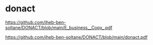 # donact

https://github.com/iheb-ben-soltane/DONACT/blob/main/E_business__Copy_.pdf


https://github.com/iheb-ben-soltane/DONACT/blob/main/donact.pdf
